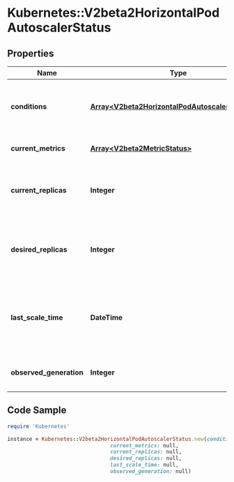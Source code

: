 # Kubernetes::V2beta2HorizontalPodAutoscalerStatus

## Properties

Name | Type | Description | Notes
------------ | ------------- | ------------- | -------------
**conditions** | [**Array&lt;V2beta2HorizontalPodAutoscalerCondition&gt;**](V2beta2HorizontalPodAutoscalerCondition.md) | conditions is the set of conditions required for this autoscaler to scale its target, and indicates whether or not those conditions are met. | 
**current_metrics** | [**Array&lt;V2beta2MetricStatus&gt;**](V2beta2MetricStatus.md) | currentMetrics is the last read state of the metrics used by this autoscaler. | [optional] 
**current_replicas** | **Integer** | currentReplicas is current number of replicas of pods managed by this autoscaler, as last seen by the autoscaler. | 
**desired_replicas** | **Integer** | desiredReplicas is the desired number of replicas of pods managed by this autoscaler, as last calculated by the autoscaler. | 
**last_scale_time** | **DateTime** | lastScaleTime is the last time the HorizontalPodAutoscaler scaled the number of pods, used by the autoscaler to control how often the number of pods is changed. | [optional] 
**observed_generation** | **Integer** | observedGeneration is the most recent generation observed by this autoscaler. | [optional] 

## Code Sample

```ruby
require 'Kubernetes'

instance = Kubernetes::V2beta2HorizontalPodAutoscalerStatus.new(conditions: null,
                                 current_metrics: null,
                                 current_replicas: null,
                                 desired_replicas: null,
                                 last_scale_time: null,
                                 observed_generation: null)
```


